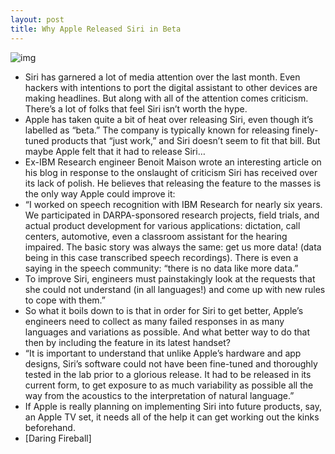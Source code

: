 ```yaml
---
layout: post
title: Why Apple Released Siri in Beta
---
```

![img](http://media.idownloadblog.com/wp-content/uploads/2011/12/siri-image-e1323205667847.jpg)
* Siri has garnered a lot of media attention over the last month. Even hackers with intentions to port the digital assistant to other devices are making headlines. But along with all of the attention comes criticism. There’s a lot of folks that feel Siri isn’t worth the hype.
* Apple has taken quite a bit of heat over releasing Siri, even though it’s labelled as “beta.” The company is typically known for releasing finely-tuned products that “just work,” and Siri doesn’t seem to fit that bill. But maybe Apple felt that it had to release Siri…
* Ex-IBM Research engineer Benoit Maison wrote an interesting article on his blog in response to the onslaught of criticism Siri has received over its lack of polish. He believes that releasing the feature to the masses is the only way Apple could improve it:
* “I worked on speech recognition with IBM Research for nearly six years. We participated in DARPA-sponsored research projects, field trials, and actual product development for various applications: dictation, call centers, automotive, even a classroom assistant for the hearing impaired. The basic story was always the same: get us more data! (data being in this case transcribed speech recordings). There is even a saying in the speech community: “there is no data like more data.”
* To improve Siri, engineers must painstakingly look at the requests that she could not understand (in all languages!) and come up with new rules to cope with them.”
* So what it boils down to is that in order for Siri to get better, Apple’s engineers need to collect as many failed responses in as many languages and variations as possible. And what better way to do that then by including the feature in its latest handset?
* “It is important to understand that unlike Apple’s hardware and app designs, Siri’s software could not have been fine-tuned and thoroughly tested in the lab prior to a glorious release. It had to be released in its current form, to get exposure to as much variability as possible all the way from the acoustics to the interpretation of natural language.”
* If Apple is really planning on implementing Siri into future products, say, an Apple TV set, it needs all of the help it can get working out the kinks beforehand.
* [Daring Fireball]

